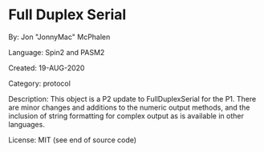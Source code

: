 # Full Duplex Serial

By: Jon "JonnyMac" McPhalen

Language: Spin2 and PASM2

Created: 19-AUG-2020

Category: protocol

Description:
This object is a P2 update to FullDuplexSerial for the P1. There are minor changes and additions to the numeric output methods, and the inclusion of string formatting for complex output as is available in other languages.

License: MIT (see end of source code)
